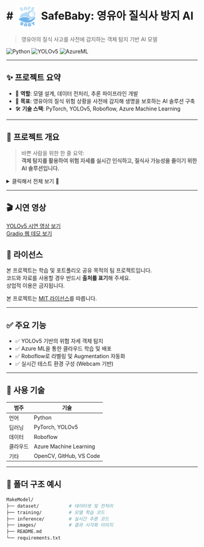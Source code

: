 #  # <img src="https://github.com/SafeBabyAI/main/raw/main/safebaby_logo.png" width="60" style="vertical-align: middle;"/> SafeBaby: 영유아 질식사 방지 AI


> 영유아의 질식 사고를 사전에 감지하는 객체 탐지 기반 AI 모델

![Python](https://img.shields.io/badge/Python-3776AB?style=flat-square&logo=python&logoColor=white)
![YOLOv5](https://img.shields.io/badge/YOLOv5-FFBF00?style=flat-square&logo=yolo&logoColor=black)
![AzureML](https://img.shields.io/badge/Azure_ML-0078D4?style=flat-square&logo=microsoftazure&logoColor=white)

---

## ✨ 프로젝트 요약

- 🙋 **역할**: 모델 설계, 데이터 전처리, 추론 파이프라인 개발
- 🎯 **목표**: 영유아의 질식 위험 상황을 사전에 감지해 생명을 보호하는 AI 솔루션 구축
- 🛠 **기술 스택**: PyTorch, YOLOv5, Roboflow, Azure Machine Learning

---

## 🧸 프로젝트 개요

> 바쁜 사람을 위한 한 줄 요약:  
> **객체 탐지를 활용하여 위험 자세를 실시간 인식하고, 질식사 가능성을 줄이기 위한 AI 솔루션입니다.**

<details>
<summary>클릭해서 전체 보기 👀</summary>

<br/>

### 📍 주제 및 기획의도

<!-- 이미지들 -->
<p align="center">
  <img src="https://github.com/SafeBabyAI/main/raw/main/%EA%B5%AC%EC%A1%B0.jpg" alt="프로젝트 구조" width="100%"/>
  <img src="https://github.com/SafeBabyAI/main/raw/main/%EA%B8%B0%EB%8C%80%ED%9A%A8%EA%B3%BC.jpg" alt="기대효과" width="100%"/>
  <img src="https://github.com/SafeBabyAI/main/raw/main/%EA%B8%B0%ED%9A%8D%EC%9D%98%EB%8F%84%201.jpg" alt="기획의도 1" width="100%"/>
  <img src="https://github.com/SafeBabyAI/main/raw/main/%EA%B8%B0%ED%9A%8D%EC%9D%98%EB%8F%84%202.jpg" alt="기획의도 2" width="100%"/>
  <img src="https://github.com/SafeBabyAI/main/raw/main/%EB%82%B4%EC%9A%A9%201.jpg" alt="내용 1" width="100%"/>
  <img src="https://github.com/SafeBabyAI/main/raw/main/%EB%82%B4%EC%9A%A9%202.jpg" alt="내용 2" width="100%"/>
</p>

</details>

---

## 🎬 시연 영상

[YOLOv5 시연 영상 보기](https://drive.google.com/file/d/1rIH-W9RkA5G87RwHsfuTyewCOeKCIqxq/view?usp=sharing)  
[Gradio 웹 데모 보기](https://drive.google.com/file/d/1KEVt9QPiLnpfwkzKy35ioaZOl2VyqNc2/view?usp=sharing)


## 📜 라이선스

본 프로젝트는 학습 및 포트폴리오 공유 목적의 팀 프로젝트입니다.  
코드와 자료를 사용할 경우 반드시 **출처를 표기**해 주세요.  
상업적 이용은 금지됩니다.

본 프로젝트는 [MIT 라이선스](LICENSE)를 따릅니다.

---

## ✅ 주요 기능

- ✅ YOLOv5 기반의 위험 자세 객체 탐지
- ✅ Azure ML을 통한 클라우드 학습 및 배포
- ✅ Roboflow로 라벨링 및 Augmentation 자동화
- ✅ 실시간 테스트 환경 구성 (Webcam 기반)

---

## 🧠 사용 기술

| 범주 | 기술 |
|------|------|
| 언어 | Python |
| 딥러닝 | PyTorch, YOLOv5 |
| 데이터 | Roboflow |
| 클라우드 | Azure Machine Learning |
| 기타 | OpenCV, GitHub, VS Code |

---

## 🧪 폴더 구조 예시

```bash
MakeModel/
├── dataset/           # 데이터셋 및 전처리
├── training/          # 모델 학습 코드
├── inference/         # 실시간 추론 코드
├── images/            # 결과 시각화 이미지
├── README.md
└── requirements.txt
